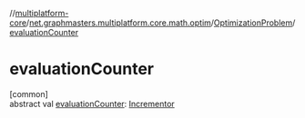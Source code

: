 //[multiplatform-core](../../../index.md)/[net.graphmasters.multiplatform.core.math.optim](../index.md)/[OptimizationProblem](index.md)/[evaluationCounter](evaluation-counter.md)

# evaluationCounter

[common]\
abstract val [evaluationCounter](evaluation-counter.md): [Incrementor](../../net.graphmasters.multiplatform.core.math.utils/-incrementor/index.md)
